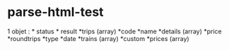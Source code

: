 # parse-html-test

1 objet :
    * status
    * result 
        *trips (array)
            *code
            *name
            *details (array)
                *price
                *roundtrips
                    *type
                    *date
                    *trains (array)
        *custom
            *prices (array)